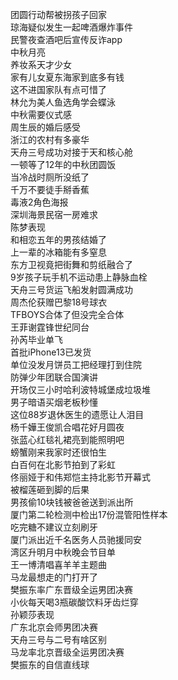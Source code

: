 团圆行动帮被拐孩子回家  
琼海疑似发生一起啤酒爆炸事件  
民警夜查酒吧后宣传反诈app  
中秋月亮  
养妆系天才少女  
家有儿女夏东海家到底多有钱  
这不进国家队有点可惜了  
林允为美人鱼选角学会蝶泳  
中秋需要仪式感  
周生辰的婚后感受  
浙江的农村有多豪华  
天舟三号成功对接于天和核心舱  
一顿等了12年的中秋团圆饭  
当冷战时厕所没纸了  
千万不要徒手掰香蕉  
毒液2角色海报  
深圳海景民宿一房难求  
陈梦表现  
和相恋五年的男孩结婚了  
上一辈的冰箱能有多窒息  
东方卫视竟把街舞和剪纸融合了  
9岁孩子玩手机不运动患上静脉血栓  
天舟三号货运飞船发射圆满成功  
周杰伦获赠巴黎18号球衣  
TFBOYS合体了但没完全合体  
王菲谢霆锋世纪同台  
孙芮毕业单飞  
首批iPhone13已发货  
单位没发月饼员工把经理打到住院  
防弹少年团联合国演讲  
开场仅三小时哈利波特城堡成垃圾堆  
男子暗语买烟老板秒懂  
这位88岁退休医生的遗愿让人泪目  
杨千嬅王俊凯合唱花好月圆夜  
张蓝心红毯礼裙亮到能照明吧  
螃蟹刚来我家时还很怕生  
白百何在北影节拍到了彩虹  
佟丽娅于和伟郑恺主持北影节开幕式  
被榴莲砸到脚的后果  
男孩偷10块钱被爸爸送到派出所  
厦门第二轮检测中检出17份混管阳性样本  
吃完糖不建议立刻刷牙  
厦门派出近千名医务人员驰援同安  
湾区升明月中秋晚会节目单  
王一博清唱喜羊羊主题曲  
马龙最想走的门打开了  
樊振东率广东晋级全运男团决赛  
小伙每天喝3瓶碳酸饮料牙齿烂穿  
孙颖莎表现  
广东北京会师男团决赛  
天舟三号与二号有啥区别  
马龙率北京晋级全运男团决赛  
樊振东的自信直线球  
